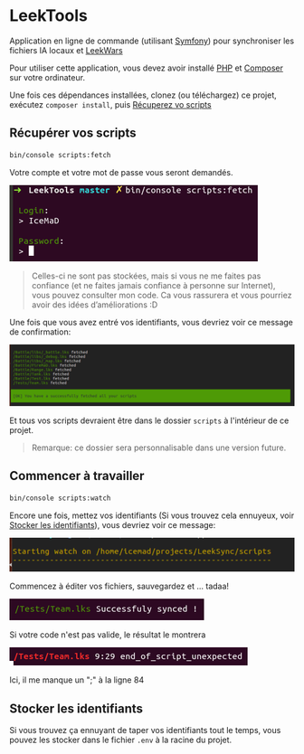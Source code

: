 LeekTools
========

Application en ligne de commande (utilisant [Symfony](https://symfony.com/)) pour synchroniser les fichiers IA locaux et [LeekWars](http://leekwars.com)

Pour utiliser cette application, vous devez avoir installé [PHP](http://php.net/) et [Composer](https://getcomposer.org/doc/00-intro.md) sur votre ordinateur.

Une fois ces dépendances installées, clonez (ou téléchargez) ce projet, exécutez `composer install`, puis [Récuperez vo scripts](#recuperez-vos-scripts)

## Récupérer vos scripts

```bash
bin/console scripts:fetch
```

Votre compte et votre mot de passe vous seront demandés.

![Aperçu du login](./doc/login-prompt.png)

> Celles-ci ne sont pas stockées, mais si vous ne me faites pas confiance (et ne faites jamais confiance à personne sur Internet), vous pouvez consulter mon code.
> Ca vous rassurera et vous pourriez avoir des idées d’améliorations :D

Une fois que vous avez entré vos identifiants, vous devriez voir ce message de confirmation:

![Aperçu de réussite](./doc/fetch-success.png)

Et tous vos scripts devraient être dans le dossier `scripts` à l'intérieur de ce projet.

> Remarque: ce dossier sera personnalisable dans une version future.

## Commencer à travailler

```bash
bin/console scripts:watch
```

Encore une fois, mettez vos identifiants (Si vous trouvez cela ennuyeux, voir [Stocker les identifiants](#stocker-les-identifiants)), vous devriez voir ce message:

![Voir l'aperçu de départ](./doc/watch-start.png)

Commencez à éditer vos fichiers, sauvegardez et ... tadaa!

![Aperçu de la réussite de la synchronisation](./doc/sync-success.png)

Si votre code n'est pas valide, le résultat le montrera

![Aperçu de l'échec de la synchronisation](./doc/sync-failure.png)

Ici, il me manque un ";" à la ligne 84

## Stocker les identifiants

Si vous trouvez ça ennuyant de taper vos identifiants tout le temps, vous pouvez les stocker dans le fichier `.env` à la racine du projet.
